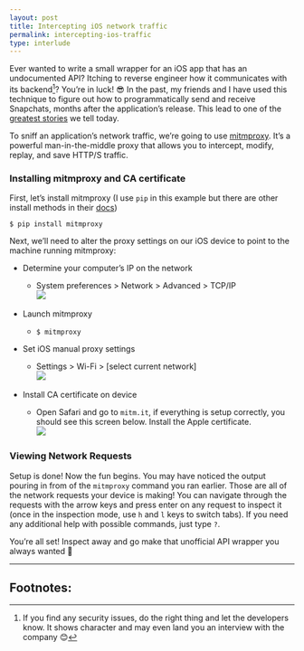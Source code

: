 ```yaml
---
layout: post
title: Intercepting iOS network traffic
permalink: intercepting-ios-traffic
type: interlude
---
```


Ever wanted to write a small wrapper for an iOS app that has an undocumented API? Itching to reverse engineer how it communicates with its backend[^1]? You’re in luck! 😎 In the past, my friends and I have used this technique to figure out how to programmatically send and receive Snapchats, months after the application’s release. This lead to one of the [greatest stories](https://medium.com/@binroot/the-best-jokes-have-no-punchline-5f4713a963d6) we tell today.

To sniff an application’s network traffic, we’re going to use [mitmproxy](http://mitmproxy.org). It’s a powerful man-in-the-middle proxy that allows you to intercept, modify, replay, and save HTTP/S traffic.

### Installing mitmproxy and CA certificate

First, let’s install mitmproxy (I use `pip` in this example but there are other install methods in their [docs](http://mitmproxy.org/doc/install.html))

```
$ pip install mitmproxy
```

Next, we’ll need to alter the proxy settings on our iOS device to point to the machine running mitmproxy:

- Determine your computer’s IP on the network
  - System preferences > Network > Advanced > TCP/IP  
  ![](/public/images/osxip.png)

- Launch mitmproxy
    - `$ mitmproxy`

- Set iOS manual proxy settings
  - Settings > Wi-Fi > [select current network]  
  ![](/public/images/iosproxy.png)

- Install CA certificate on device
  - Open Safari and go to `mitm.it`, if everything is setup correctly, you should see this screen below. Install the Apple certificate.  
  ![](/public/images/mitmit.png)

### Viewing Network Requests

Setup is done! Now the fun begins. You may have noticed the output pouring in from of the `mitmproxy` command you ran earlier. Those are all of the network requests your device is making! You can navigate through the requests with the arrow keys and press enter on any request to inspect it (once in the inspection mode, use `h` and `l` keys to switch tabs). If you need any additional help with possible commands, just type `?`.

You’re all set! Inspect away and go make that unofficial API wrapper you always wanted 🚀

---

## Footnotes:

[^1]: If you find any security issues, do the right thing and let the developers know. It shows character and may even land you an interview with the company 😊
